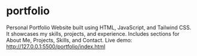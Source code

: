 # portfolio
Personal Portfolio Website built using HTML, JavaScript, and Tailwind CSS. It showcases my skills, projects, and experience. Includes sections for About Me, Projects, Skills, and Contact. Live demo: http://127.0.0.1:5500/portfolio/index.html
